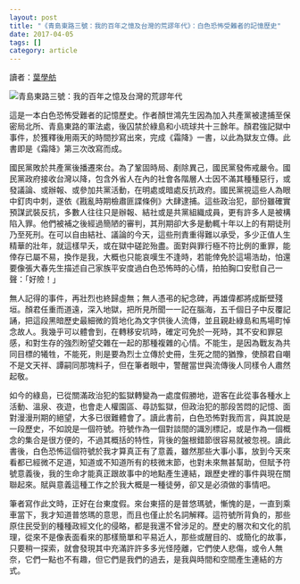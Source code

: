 ```yaml
---
layout: post
title: "《青島東路三號：我的百年之憶及台灣的荒謬年代》：白色恐怖受難者的記憶歷史"
date: 2017-04-05
tags: []
category: article
---
```


讀者：[葉學舫](https://www.facebook.com/sharefun010407)

![青島東路三號：我的百年之憶及台灣的荒謬年代](https://imgur.com/24lIhsh.png)

這是一本白色恐怖受難者的記憶歷史。作者顏世鴻先生因為加入共產黨被逮捕至保密局北所、青島東路的軍法處，後囚禁於綠島和小琉球共十三餘年。顏君強記獄中事件，於獲釋後用兩天的時間抄寫出來，完成《霜降》一書，以此為獄友立傳。此書即是《霜降》第三次改寫而成。

<!--more-->

國民黨敗於共產黨後播遷來台。為了鞏固時局、剷除異己，國民黨發佈戒嚴令。國民黨政府接收台灣以降，包含外省人在內的社會各階層人士因不滿其種種惡行，或發議論、或辦報、或參加共黨活動，在明處或暗處反抗政府。國民黨視這些人為眼中釘肉中刺，遂依《戡亂時期檢肅匪諜條例》大肆逮捕。這些政治犯，部份雖確實預謀武裝反抗，多數人往往只是辦報、結社或是共黨組織成員，更有許多人是被構陷入罪。他們被補之後經過簡陋的審判，其刑期卻大多是動輒十年以上的有期徒刑乃至死刑。在可以自由結社、議論的今天，這些刑責重得難以承受，多少正值人生精華的壯年，就這樣早夭，或在獄中磋跎殆盡。面對與罪行極不符比例的重罪，能倖存已屬不易，換作是我，大概也只能哀嘆生不逢時，若能倖免於這場浩劫，怕還要像張大春先生描述自己家族平安度過白色恐怖時的心情，拍拍胸口安慰自己一聲：「好險！」

無人記得的事件，再壯烈也終歸虛無；無人憑弔的紀念碑，再雄偉都將成斷壁殘垣。顏君任重而道遠，深入地獄，把所見所聞一一記在腦海，五千個日子中反覆記誦，把這段黑暗歷史最細微的質地化為文字供後人流傳，並且親赴綠島和馬場町悼念故人。我幾乎可以體會到，在轉移安坑時，確定可免於一死時，其不安和罪惡感，和對生存的強烈盼望交雜在一起的那種複雜的心情。不能生，是因為戰友為共同目標的犧牲，不能死，則是要為烈士立傳於史冊，生死之間的猶豫，使顏君自嘲不是文天祥、譚嗣同那塊料子，但在筆者眼中，警醒當世與流傳後人同樣令人肅然起敬。

如今的綠島，已從關滿政治犯的監獄轉變為一處度假勝地，遊客在此從事各種水上活動、溫泉、夜遊，也會走人權園區、尋訪監獄，但政治犯的那段苦悶的記憶、面對漫漫刑期的絕望，大多已很難體會了。讀此書前，白色恐怖對我而言，與其說是一段歷史，不如說是一個符號。符號作為一個對談間的識別標記，或是作為一個概念的集合是很方便的，不過其概括的特性，背後的盤根錯節很容易就被忽視。讀此書後，白色恐怖這個符號於我才算真正有了意義，雖然那些大事小事，放到今天來看都已經微不足道，知道或不知道所有的枝微末節，也對未來無甚幫助，但賦予符號意義後，我的生命才能真正跟故事中的地點產生連結，跟歷史裡的事件與現在關聯起來。賦與意義這種工作之於我大概是一種徒勞，卻又是必須做的事情吧。

筆者寫作此文時，正好在台東度假。來台東搭的是普悠瑪號，慚愧的是，一直到乘車當下，我才知道普悠瑪的意思，而且也僅止於名詞解釋。這符號所背負的，那些原住民受到的種種政經文化的侵略，都是我還不曾涉足的。歷史的層次和文化的肌理，從來不是像表面看來的那樣簡單和平易近人，那些或醒目的、或簡化的故事，只要稍一探索，就會發現其中充滿許許多多光怪陸離，它們使人悲傷，或令人無奈，它們一點也不有趣，但它們是我們的過去，是我與時間和空間產生連結的方式。
